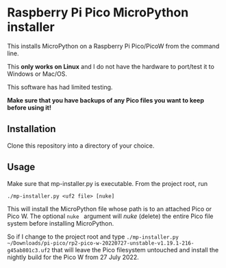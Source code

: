 # Raspberry Pi Pico MicroPython installer

This installs MicroPython on a Raspberry Pi Pico/PicoW from the command line.

This **only works on Linux** and I do not have the hardware to port/test it to Windows or Mac/OS.

This software has had limited testing.

**Make sure that you have backups of any Pico files you want to keep before using it!**

## Installation

Clone this repository into a directory of your choice.

## Usage

Make sure that mp-installer.py is executable.
From the project root, run

`./mp-installer.py <uf2 file> [nuke]`

This will install the MicroPython file whose path is <uf2 filew> to an attached Pico or Pico W.
The optional `nuke ` argument will _nuke_ (delete) the entire Pico file system before installing MicroPython.

So if I change to the project root and type 
`./mp-installer.py ~/Downloads/pi-pico/rp2-pico-w-20220727-unstable-v1.19.1-216-g45ab801c3.uf2`
that will leave the Pico filesystem untouched and install the nightly build for the Pico W from 27 July 2022.

